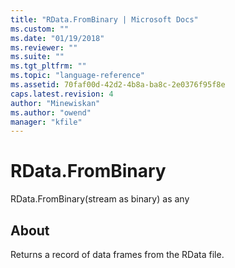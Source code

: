 ```yaml
---
title: "RData.FromBinary | Microsoft Docs"
ms.custom: ""
ms.date: "01/19/2018"
ms.reviewer: ""
ms.suite: ""
ms.tgt_pltfrm: ""
ms.topic: "language-reference"
ms.assetid: 70faf00d-42d2-4b8a-ba8c-2e0376f95f8e
caps.latest.revision: 4
author: "Minewiskan"
ms.author: "owend"
manager: "kfile"
---
```

# RData.FromBinary
RData.FromBinary(stream as binary) as any  
  
## About  
Returns a record of data frames from the RData file.  
  
